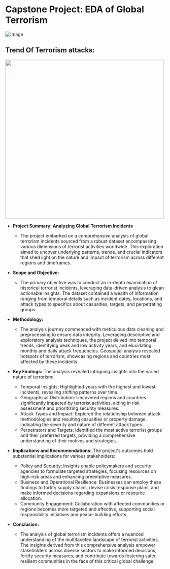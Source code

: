 # Capstone Project: EDA of Global Terrorism

![image](https://github.com/Sarthaksaraf96/Analysing-Global-Terrorism-Dataset/assets/132260196/31affaf0-5878-442e-a713-be8dbad9c487)
























## Trend Of Terrorism attacks:

<img src="https://github.com/Sarthaksaraf96/Analysing-Global-Terrorism-Dataset/assets/132260196/e29df213-351f-4f04-9d46-863cc936d856" width="500" />


* **Project Summary: Analyzing Global Terrorism Incidents**
  - The project embarked on a comprehensive analysis of global terrorism incidents sourced from a robust dataset encompassing various dimensions of terrorist activities worldwide. This exploration aimed to uncover underlying patterns, trends, and crucial indicators that shed light on the nature and impact of terrorism across different regions and timeframes.

* **Scope and Objective:**
  - The primary objective was to conduct an in-depth examination of historical terrorist incidents, leveraging data-driven analysis to glean actionable insights. The dataset contained a wealth of information ranging from temporal details such as incident dates, locations, and attack types to specifics about casualties, targets, and perpetrating groups.

* **Methodology:**
  - The analysis journey commenced with meticulous data cleaning and preprocessing to ensure data integrity. Leveraging descriptive and exploratory analysis techniques, the project delved into temporal trends, identifying peak and low activity years, and elucidating monthly and daily attack frequencies. Geospatial analysis revealed hotspots of terrorism, showcasing regions and countries most affected by these incidents.

* **Key Findings:** The analysis revealed intriguing insights into the varied nature of terrorism:

  - Temporal Insights: Highlighted years with the highest and lowest incidents, revealing shifting patterns over time.
  - Geographical Distribution: Uncovered regions and countries significantly impacted by terrorist activities, aiding in risk assessment and prioritizing security measures.
  - Attack Types and Impact: Explored the relationship between attack methodologies and resulting casualties or property damage, indicating the severity and nature of different attack types.
  - Perpetrators and Targets: Identified the most active terrorist groups and their preferred targets, providing a comprehensive understanding of their motives and strategies.
* **Implications and Recommendations:** The project's outcomes hold substantial implications for various stakeholders:

  - Policy and Security: Insights enable policymakers and security agencies to formulate targeted strategies, focusing resources on high-risk areas and enhancing preemptive measures.
  - Business and Operational Resilience: Businesses can employ these findings to fortify supply chains, devise crisis response plans, and make informed decisions regarding expansions or resource allocation.
  - Community Engagement: Collaboration with affected communities or regions becomes more targeted and effective, supporting social responsibility initiatives and peace-building efforts.

* **Conclusion:**
  - The analysis of global terrorism incidents offers a nuanced understanding of the multifaceted landscape of terrorist activities. The insights derived from this comprehensive analysis empower stakeholders across diverse sectors to make informed decisions, fortify security measures, and contribute towards fostering safer, resilient communities in the face of this critical global challenge.
